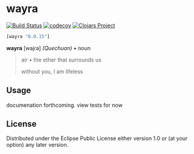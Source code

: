 # wayra
[![Build Status](https://travis-ci.org/mitchdzugan/wayra.svg?branch=master)](https://travis-ci.org/mitchdzugan/wayra)
[![codecov](https://codecov.io/gh/mitchdzugan/wayra/branch/master/graph/badge.svg)](https://codecov.io/gh/mitchdzugan/wayra)
[![Clojars Project](https://img.shields.io/clojars/v/wayra.svg)](https://clojars.org/wayra)

```clj
[wayra "0.0.15"]
```

**wayra** [wajɾa] *(Quechuan)* • noun
> air • the ether that surrounds us
> 
> without you, I am lifeless

## Usage

documenation forthcoming. view tests for now

## License

Distributed under the Eclipse Public License either version 1.0 or (at
your option) any later version.

